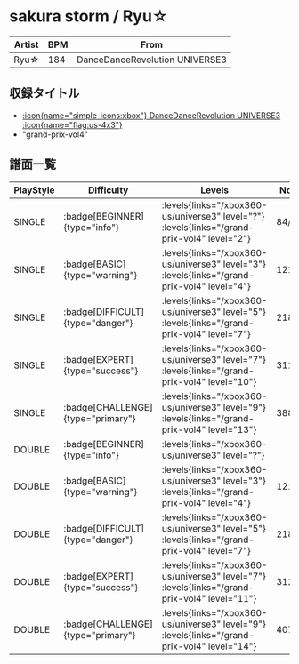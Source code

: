 # sakura storm / Ryu☆

|Artist|BPM|From|
|------|---|----|
|Ryu☆|184|DanceDanceRevolution UNIVERSE3|

## 収録タイトル

- [:icon{name="simple-icons:xbox"} DanceDanceRevolution UNIVERSE3 :icon{name="flag:us-4x3"}](/xbox360-us/universe3)
- "grand-prix-vol4"

## 譜面一覧

|PlayStyle|Difficulty|Levels|Notes|Movie|
|---------|----------|------|-----|-----|
|SINGLE| :badge[BEGINNER]{type="info"}| :levels{links="/xbox360-us/universe3" level="?"} :levels{links="/grand-prix-vol4" level="2"}|84/2||
|SINGLE| :badge[BASIC]{type="warning"}| :levels{links="/xbox360-us/universe3" level="3"} :levels{links="/grand-prix-vol4" level="4"}|121/5||
|SINGLE| :badge[DIFFICULT]{type="danger"}| :levels{links="/xbox360-us/universe3" level="5"} :levels{links="/grand-prix-vol4" level="7"}|218/11||
|SINGLE| :badge[EXPERT]{type="success"}| :levels{links="/xbox360-us/universe3" level="7"} :levels{links="/grand-prix-vol4" level="10"}|311/13||
|SINGLE| :badge[CHALLENGE]{type="primary"}| :levels{links="/xbox360-us/universe3" level="9"} :levels{links="/grand-prix-vol4" level="13"}|388/8||
|DOUBLE| :badge[BEGINNER]{type="info"}| :levels{links="/xbox360-us/universe3" level="?"}|||
|DOUBLE| :badge[BASIC]{type="warning"}| :levels{links="/xbox360-us/universe3" level="3"} :levels{links="/grand-prix-vol4" level="4"}|121/5||
|DOUBLE| :badge[DIFFICULT]{type="danger"}| :levels{links="/xbox360-us/universe3" level="5"} :levels{links="/grand-prix-vol4" level="7"}|218/15||
|DOUBLE| :badge[EXPERT]{type="success"}| :levels{links="/xbox360-us/universe3" level="7"} :levels{links="/grand-prix-vol4" level="11"}|312/8||
|DOUBLE| :badge[CHALLENGE]{type="primary"}| :levels{links="/xbox360-us/universe3" level="9"} :levels{links="/grand-prix-vol4" level="14"}|407/8||
